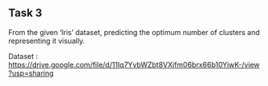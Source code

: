 ## Task 3

From the given ‘Iris’ dataset, predicting the optimum number of clusters and representing it visually.

Dataset :
https://drive.google.com/file/d/11Iq7YvbWZbt8VXjfm06brx66b10YiwK-/view?usp=sharing
